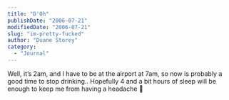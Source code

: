 ```yaml
---
title: "D'Oh"
publishDate: "2006-07-21"
modifiedDate: "2006-07-21"
slug: "im-pretty-fucked"
author: "Duane Storey"
category:
  - "Journal"
---
```


Well, it’s 2am, and I have to be at the airport at 7am, so now is probably a good time to stop drinking.. Hopefully 4 and a bit hours of sleep will be enough to keep me from having a headache 🙁